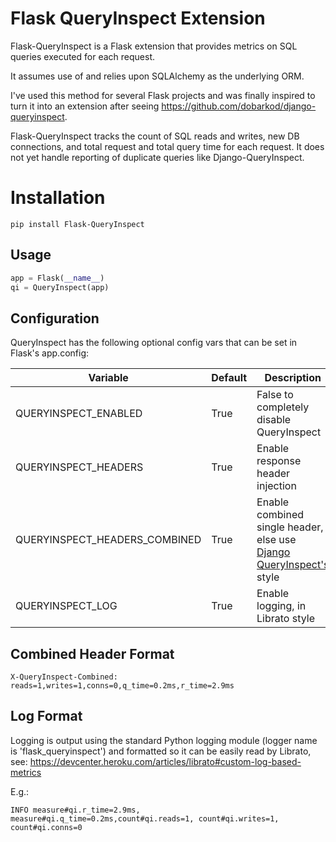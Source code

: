 # Flask QueryInspect Extension

Flask-QueryInspect is a Flask extension that provides metrics on SQL queries executed for each request.

It assumes use of and relies upon SQLAlchemy as the underlying ORM.

I've used this method for several Flask projects and was finally inspired to turn it into an extension after seeing
https://github.com/dobarkod/django-queryinspect.

Flask-QueryInspect tracks the count of SQL reads and writes, new DB connections, and total request and total query time for each request. It does not yet handle reporting of duplicate queries like Django-QueryInspect.

# Installation #

```
pip install Flask-QueryInspect
```

## Usage ##

```python
app = Flask(__name__)
qi = QueryInspect(app)
```

## Configuration ##

QueryInspect has the following optional config vars that can be set in
Flask's app.config:

Variable | Default | Description
------------- | ------------- | -------------
QUERYINSPECT_ENABLED | True | False to completely disable QueryInspect
QUERYINSPECT_HEADERS | True | Enable response header injection
QUERYINSPECT_HEADERS_COMBINED | True | Enable combined single header, else use [Django QueryInspect's](https://github.com/dobarkod/django-queryinspect) style
QUERYINSPECT_LOG | True | Enable logging, in Librato style

## Combined Header Format ##

```
X-QueryInspect-Combined: reads=1,writes=1,conns=0,q_time=0.2ms,r_time=2.9ms
```

## Log Format ##

Logging is output using the standard Python logging module (logger name is 'flask_queryinspect') and formatted so it can be easily read by Librato, see: https://devcenter.heroku.com/articles/librato#custom-log-based-metrics

E.g.:
```
INFO measure#qi.r_time=2.9ms, measure#qi.q_time=0.2ms,count#qi.reads=1, count#qi.writes=1, count#qi.conns=0
```

